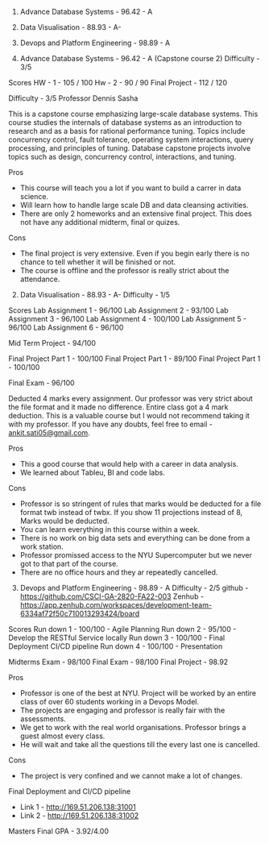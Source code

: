 1. Advance Database Systems - 96.42 - A 
2. Data Visualisation - 88.93 - A-
3. Devops and Platform Engineering - 98.89 - A


1. Advance Database Systems - 96.42 - A 
(Capstone course 2)
Difficulty -  3/5

Scores
HW - 1 - 105 / 100
Hw - 2 - 90 / 90
Final Project - 112 / 120 

Difficulty - 3/5 
Professor Dennis Sasha

This is a capstone course emphasizing large-scale database systems. This course studies the internals of database systems as an introduction to research and as a basis for rational performance tuning. Topics include concurrency control, fault tolerance, operating system interactions, query processing, and principles of tuning. Database capstone projects involve topics such as design, concurrency control, interactions, and tuning.

Pros 
- This course will teach you a lot if you want to build a carrer in data science.
- Will learn how to handle large scale DB and data cleansing activities.
- There are only 2 homeworks and an extensive final project. This does not have any additional midterm, final or quizes.

Cons 
- The final project is very extensive. Even if you begin early there is no chance to tell whether it will be finished or not.
- The course is offline and the professor is really strict about the attendance.


2. Data Visualisation - 88.93 - A-
Difficulty -  1/5

Scores 
Lab Assignment 1 - 96/100
Lab Assignment 2 - 93/100
Lab Assignment 3 - 96/100
Lab Assignment 4 - 100/100
Lab Assignment 5 - 96/100
Lab Assignment 6 - 96/100

Mid Term Project - 94/100

Final Project Part 1 - 100/100
Final Project Part 1 - 89/100
Final Project Part 1 - 100/100

Final Exam - 96/100

Deducted 4 marks every assignment. Our professor was very strict about the file format and it made no difference. Entire class got a 4 mark deduction. This is a valuable course but I would not recommend taking it with my professor. If you have any doubts, feel free to email - ankit.sati05@gmail.com.

Pros 
- This a good course that would help with a career in data analysis. 
- We learned about Tableu, BI and code labs.

Cons 
- Professor is so stringent of rules that marks would be deducted for a file format twb instead of twbx. If you show 11 projections instead of 8, Marks would be deducted.
- You can learn everything in this course within a week. 
- There is no work on big data sets and everything can be done from a work station.
- Professor promissed access to the NYU Supercomputer but we never got to that part of the course.
- There are no office hours and they ar repeatedly cancelled.


3. Devops and Platform Engineering - 98.89 - A
Difficulty - 2/5
github - https://github.com/CSCI-GA-2820-FA22-003
Zenhub - https://app.zenhub.com/workspaces/development-team-6334af72f50c710013293424/board 

Scores 
Run down 1 - 100/100 - Agile Planning
Run down 2 - 95/100  - Develop the RESTful Service locally
Run down 3 - 100/100 - Final Deployment CI/CD pipeline
Run down 4 - 100/100 - Presentation 

Midterms Exam - 98/100
Final Exam - 98/100
Final Project - 98.92

Pros 
- Professor is one of the best at NYU. Project will be worked by an entire class of over 60 students working in a Devops Model. 
- The projects are engaging and professor is really fair with the assessments.
- We get to work with the real world organisations. Professor brings a guest almost every class.
- He will wait and take all the questions till the every last one is cancelled.

Cons 
- The project is very confined and we cannot make a lot of changes. 


Final Deployment and CI/CD pipeline 
- Link 1 - http://169.51.206.138:31001
- Link 2 - http://169.51.206.138:31002


Masters
Final GPA - 3.92/4.00